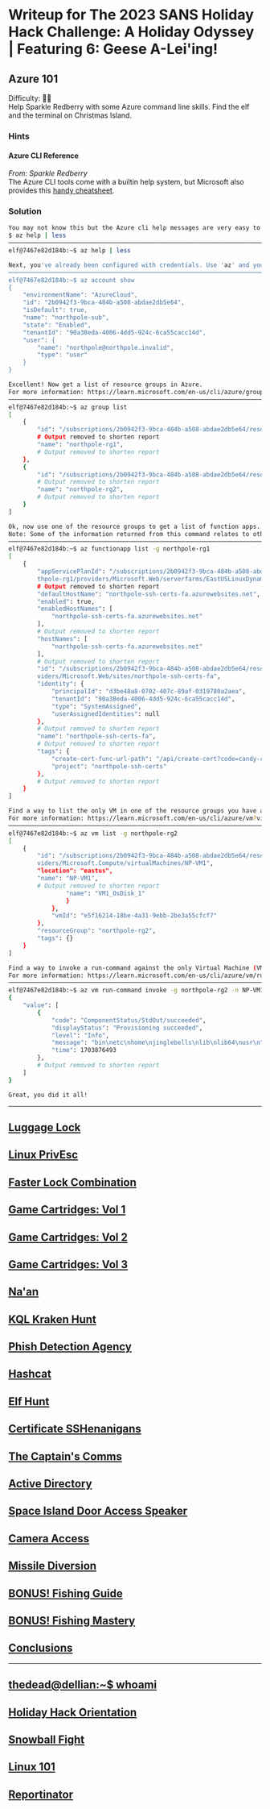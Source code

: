 # Writeup for The 2023 SANS Holiday Hack Challenge: A Holiday Odyssey \| Featuring 6: Geese A-Lei'ing!
## Azure 101
Difficulty: :christmas_tree::christmas_tree:  
Help Sparkle Redberry with some Azure command line skills. Find the elf and the terminal on Christmas Island.

### Hints
#### Azure CLI Reference
*From: Sparkle Redberry*  
The Azure CLI tools come with a builtin help system, but Microsoft also provides this [handy cheatsheet](https://learn.microsoft.com/en-us/cli/azure/reference-index?view=azure-cli-latest).

### Solution
```bash
You may not know this but the Azure cli help messages are very easy to access. First, try typing:
$ az help | less
───────────────────────────────────────────────────────────────────────
elf@7467e82d184b:~$ az help | less
```
```bash
Next, you've already been configured with credentials. Use 'az' and your 'account' to 'show' your current details and make sure to pipe to less ( | less )
───────────────────────────────────────────────────────────────────────
elf@7467e82d184b:~$ az account show
{
	"environmentName": "AzureCloud",
	"id": "2b0942f3-9bca-484b-a508-abdae2db5e64",
	"isDefault": true,
	"name": "northpole-sub",
	"state": "Enabled",
	"tenantId": "90a38eda-4006-4dd5-924c-6ca55cacc14d",
	"user": {
		"name": "northpole@northpole.invalid",
		"type": "user"
	}
}
```
```bash
Excellent! Now get a list of resource groups in Azure.
For more information: https://learn.microsoft.com/en-us/cli/azure/group?view=azure-cli-latest
───────────────────────────────────────────────────────────────────────
elf@7467e82d184b:~$ az group list
[
	{
		"id": "/subscriptions/2b0942f3-9bca-484b-a508-abdae2db5e64/resourceGroups/northpole-rg1",
		# Output removed to shorten report
		"name": "northpole-rg1",
		# Output removed to shorten report
	},
	{
		"id": "/subscriptions/2b0942f3-9bca-484b-a508-abdae2db5e64/resourceGroups/northpole-rg2",
		# Output removed to shorten report
		"name": "northpole-rg2",
		# Output removed to shorten report
	}
]
```
```bash
Ok, now use one of the resource groups to get a list of function apps. For more information: https://learn.microsoft.com/en-us/cli/azure/functionapp?view=azure-cli-latest
Note: Some of the information returned from this command relates to other cloud assets used by Santa and his elves.
───────────────────────────────────────────────────────────────────────
elf@7467e82d184b:~$ az functionapp list -g northpole-rg1
[
	{
		"appServicePlanId": "/subscriptions/2b0942f3-9bca-484b-a508-abdae2db5e64/resourceGroups/nor
		thpole-rg1/providers/Microsoft.Web/serverfarms/EastUSLinuxDynamicPlan",
		# Output removed to shorten report
		"defaultHostName": "northpole-ssh-certs-fa.azurewebsites.net",
		"enabled": true,
		"enabledHostNames": [
			"northpole-ssh-certs-fa.azurewebsites.net"
		],
		# Output removed to shorten report
		"hostNames": [
			"northpole-ssh-certs-fa.azurewebsites.net"
		],
		# Output removed to shorten report
		"id": "/subscriptions/2b0942f3-9bca-484b-a508-abdae2db5e64/resourceGroups/northpole-rg1/pro
		viders/Microsoft.Web/sites/northpole-ssh-certs-fa",
		"identity": {
			"principalId": "d3be48a8-0702-407c-89af-0319780a2aea",
			"tenantId": "90a38eda-4006-4dd5-924c-6ca55cacc14d",
			"type": "SystemAssigned",
			"userAssignedIdentities": null
		},
		# Output removed to shorten report
		"name": "northpole-ssh-certs-fa",
		# Output removed to shorten report
		"tags": {
			"create-cert-func-url-path": "/api/create-cert?code=candy-cane-twirl",
			"project": "northpole-ssh-certs"
		},
		# Output removed to shorten report
	}
]
```
```bash
Find a way to list the only VM in one of the resource groups you have access to.
For more information: https://learn.microsoft.com/en-us/cli/azure/vm?view=azure-cli-latest
───────────────────────────────────────────────────────────────────────
elf@7467e82d184b:~$ az vm list -g northpole-rg2
[
	{
		"id": "/subscriptions/2b0942f3-9bca-484b-a508-abdae2db5e64/resourceGroups/northpole-rg2/pro
		viders/Microsoft.Compute/virtualMachines/NP-VM1",
		"location": "eastus",
		"name": "NP-VM1",
		# Output removed to shorten report
				"name": "VM1_OsDisk_1"
				}
			},
			"vmId": "e5f16214-18be-4a31-9ebb-2be3a55cfcf7"
		},
		"resourceGroup": "northpole-rg2",
		"tags": {}
	}
]
```
```bash
Find a way to invoke a run-command against the only Virtual Machine (VM) so you can RunShellScript and get a directory listing to reveal a file on the Azure VM.
For more information: https://learn.microsoft.com/en-us/cli/azure/vm/run-command?view=azure-cli-latest#az-vm-run-command-invoke
───────────────────────────────────────────────────────────────────────
elf@7467e82d184b:~$ az vm run-command invoke -g northpole-rg2 -n NP-VM1 --command-id RunShellScript --scripts "ls"
{
	"value": [
		{
			"code": "ComponentStatus/StdOut/succeeded",
			"displayStatus": "Provisioning succeeded",
			"level": "Info",
			"message": "bin\netc\nhome\njinglebells\nlib\nlib64\nusr\n",
			"time": 1703876493
		},
		# Output removed to shorten report
	]
}
```
```bash
Great, you did it all!
```

---
## [Luggage Lock](/06%20-%20Luggage%20Lock/README.md)
## [Linux PrivEsc](/07%20-%20Linux%20PrivEsc/README.md)
## [Faster Lock Combination](/08%20-%20Faster%20Lock%20Combination/README.md)
## [Game Cartridges: Vol 1](/09%20-%20Game%20Cartridges%3A%20Vol%201/README.md)
## [Game Cartridges: Vol 2](/10%20-%20Game%20Cartridges%3A%20Vol%202/README.md)
## [Game Cartridges: Vol 3](/11%20-%20Game%20Cartridges%3A%20Vol%203/README.md)
## [Na'an](/12%20-%20Na%27an/README.md)
## [KQL Kraken Hunt](/13%20-%20KQL%20Kraken%20Hunt/README.md)
## [Phish Detection Agency](/14%20-%20Phish%20Detection%20Agency/README.md)
## [Hashcat](/15%20-%20Hashcat/README.md)
## [Elf Hunt](/16%20-%20Elf%20Hunt/README.md)
## [Certificate SSHenanigans](/17%20-%20Certificate%20SSHenanigans/README.md)
## [The Captain's Comms](/18%20-%20The%20Captain%27s%20Comms/README.md)
## [Active Directory](/19%20-%20Active%20Directory/README.md)
## [Space Island Door Access Speaker](/20%20-%20Space%20Island%20Door%20Access%20Speaker/README.md)
## [Camera Access](/21%20-%20Camera%20Access/README.md)
## [Missile Diversion](/22%20-%20Missile%20Diversion/README.md)
## [BONUS! Fishing Guide](/23%20-%20BONUS%21%20Fishing%20Guide/README.md)
## [BONUS! Fishing Mastery](/24%20-%20BONUS%21%20Fishing%20Mastery/README.md)
## [Conclusions](/README.md#conclusions)
---
## [thedead@dellian:~$ whoami](/README.md#thedeaddellian-whoami)
## [Holiday Hack Orientation](/01%20-%20Holiday%20Hack%20Orientation/README.md)
## [Snowball Fight](/02%20-%20Snowball%20Fight/README.md)
## [Linux 101](/03%20-%20Linux%20101/README.md)
## [Reportinator](/04%20-%20Reportinator/README.md)